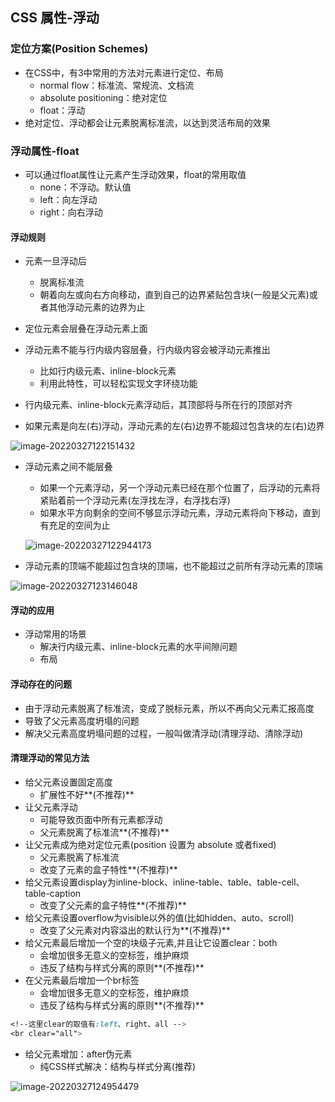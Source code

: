 ## CSS 属性-浮动

### 定位方案(Position Schemes)

* 在CSS中，有3中常用的方法对元素进行定位、布局
  * normal flow：标准流、常规流、文档流
  * absolute positioning：绝对定位
  * float：浮动
* 绝对定位、浮动都会让元素脱离标准流，以达到灵活布局的效果

### 浮动属性-float

* 可以通过float属性让元素产生浮动效果，float的常用取值
  * none：不浮动。默认值
  * left：向左浮动
  * right：向右浮动

#### 浮动规则

* 元素一旦浮动后
  * 脱离标准流
  * 朝着向左或向右方向移动，直到自己的边界紧贴包含块(一般是父元素)或者其他浮动元素的边界为止

* 定位元素会层叠在浮动元素上面

* 浮动元素不能与行内级内容层叠，行内级内容会被浮动元素推出
  * 比如行内级元素、inline-block元素
  * 利用此特性，可以轻松实现文字环绕功能

* 行内级元素、inline-block元素浮动后，其顶部将与所在行的顶部对齐

* 如果元素是向左(右)浮动，浮动元素的左(右)边界不能超过包含块的左(右)边界

![image-20220327122151432](/Users/guo/Notes/HTML/HTML5+CSS3/images/浮动规则_01.png)

* 浮动元素之间不能层叠

  * 如果一个元素浮动，另一个浮动元素已经在那个位置了，后浮动的元素将紧贴着前一个浮动元素(左浮找左浮，右浮找右浮)
  *  如果水平方向剩余的空间不够显示浮动元素，浮动元素将向下移动，直到有充足的空间为止

  ![image-20220327122944173](/Users/guo/Notes/HTML/HTML5+CSS3/images/浮动_02.png)

* 浮动元素的顶端不能超过包含块的顶端，也不能超过之前所有浮动元素的顶端

![image-20220327123146048](/Users/guo/Notes/HTML/HTML5+CSS3/images/浮动_03.png)

#### 浮动的应用

* 浮动常用的场景
  * 解决行内级元素、inline-block元素的水平间隙问题
  * 布局

#### 浮动存在的问题

* 由于浮动元素脱离了标准流，变成了脱标元素，所以不再向父元素汇报高度
* 导致了父元素高度坍塌的问题
* 解决父元素高度坍塌问题的过程，一般叫做清浮动(清理浮动、清除浮动)

#### 清理浮动的常见方法

* 给父元素设置固定高度
  * 扩展性不好**(不推荐)**
* 让父元素浮动
  * 可能导致页面中所有元素都浮动
  * 父元素脱离了标准流**(不推荐)**
* 让父元素成为绝对定位元素(position 设置为 absolute 或者fixed)
  * 父元素脱离了标准流
  * 改变了元素的盒子特性**(不推荐)**
* 给父元素设置display为inline-block、inline-table、table、table-cell、table-caption
  * 改变了父元素的盒子特性**(不推荐)**
* 给父元素设置overflow为visible以外的值(比如hidden、auto、scroll)
  * 改变了父元素对内容溢出的默认行为**(不推荐)**
* 给父元素最后增加一个空的块级子元素,并且让它设置clear：both
  * 会增加很多无意义的空标签，维护麻烦
  * 违反了结构与样式分离的原则**(不推荐)**
* 在父元素最后增加一个br标签
  * 会增加很多无意义的空标签，维护麻烦
  * 违反了结构与样式分离的原则**(不推荐)**


```css
<!--这里clear的取值有:left、right、all -->
<br clear="all">  
```

* 给父元素增加：after伪元素
  * 纯CSS样式解决：结构与样式分离(推荐)

![image-20220327124954479](/Users/guo/Notes/HTML/HTML5+CSS3/images/浮动_04.png)

